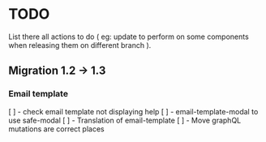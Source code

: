 # TODO

List there all actions to do ( eg: update to perform on some components when releasing them on different branch ).

## Migration 1.2 -> 1.3

### Email template
[ ] - check email template not displaying help
[ ] - email-template-modal to use safe-modal
[ ] - Translation of email-template
[ ] - Move graphQL mutations are correct places